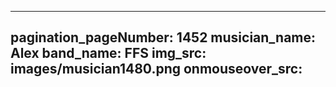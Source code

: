 ------
pagination_pageNumber: 1452
musician_name: Alex
band_name: FFS
img_src: images/musician1480.png
onmouseover_src: 
------